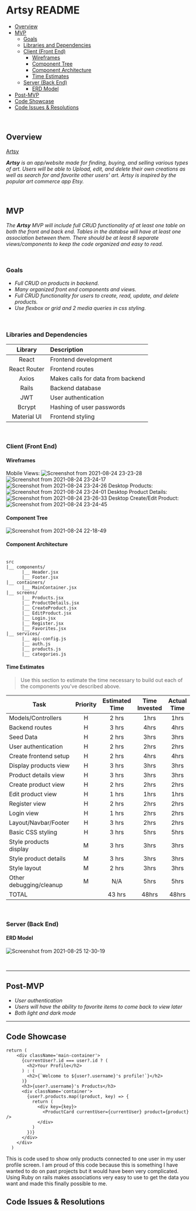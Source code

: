 # Artsy README 

- [Overview](#overview)
- [MVP](#mvp)
  - [Goals](#goals)
  - [Libraries and Dependencies](#libraries-and-dependencies)
  - [Client (Front End)](#client-front-end)
    - [Wireframes](#wireframes)
    - [Component Tree](#component-tree)
    - [Component Architecture](#component-architecture)
    - [Time Estimates](#time-estimates)
  - [Server (Back End)](#server-back-end)
    - [ERD Model](#erd-model)
- [Post-MVP](#post-mvp)
- [Code Showcase](#code-showcase)
- [Code Issues & Resolutions](#code-issues--resolutions)

<br>

## Overview
[Artsy](https://artsy-buy-and-sell-art.netlify.app/)

_**Artsy** is an app/website made for finding, buying, and selling various types of art. Users will be able to Upload, edit, and delete their own creations as well as search for and favorite other users' art. Artsy is inspired by the popular art commerce app Etsy._


<br>

## MVP

_The **Artsy** MVP will include full CRUD functionality of at least one table on both the front and back end. Tables in the databse will have at least one association between them. There should be at least 8 separate views/components to keep the code organized and easy to read._

<br>

### Goals

- _Full CRUD on products in backend._
- _Many organized front end components and views._
- _Full CRUD functionality for users to create, read, update, and delete products._
- _Use flexbox or grid and 2 media queries in css styling._


<br>

### Libraries and Dependencies

|     Library      | Description                                |
| :--------------: | :----------------------------------------- |
|      React       | Frontend development |
|   React Router   | Frontend routes |
| Axios | Makes calls for data from backend |
|     Rails     | Backend database |
|  JWT  | User authentication |
|  Bcrypt  | Hashing of user passwords |
|  Material UI  | Frontend styling |

<br>

### Client (Front End)

#### Wireframes

Mobile Views:
![Screenshot from 2021-08-24 23-23-28](https://user-images.githubusercontent.com/85084394/130726563-d36c04cb-90e5-4d71-9b5d-1bc7688db1d3.png)
![Screenshot from 2021-08-24 23-24-17](https://user-images.githubusercontent.com/85084394/130726571-46a3571c-24f7-46bc-8a04-c98541235bfb.png)
![Screenshot from 2021-08-24 23-24-26](https://user-images.githubusercontent.com/85084394/130726575-002cf261-66a0-45ff-86d1-3cd517ce1891.png)
Desktop Products:
![Screenshot from 2021-08-24 23-24-01](https://user-images.githubusercontent.com/85084394/130726586-ac7afbec-111c-48d6-a381-365d5dd90eab.png)
Desktop Product Details:
![Screenshot from 2021-08-24 23-26-33](https://user-images.githubusercontent.com/85084394/130726592-21ca2132-1580-471a-ba07-3f764728d7af.png)
Desktop Create/Edit Product:
![Screenshot from 2021-08-24 23-24-45](https://user-images.githubusercontent.com/85084394/130726598-6cab14ec-b193-49c0-8805-fbf3431bc7e6.png)




#### Component Tree

![Screenshot from 2021-08-24 22-18-49](https://user-images.githubusercontent.com/85084394/130720859-db718abd-bb4e-4abd-9663-c554d91a5989.png)


#### Component Architecture

``` structure

src
|__ components/
      |__ Header.jsx
      |__ Footer.jsx
|__ containers/
      |__ MainContainer.jsx
|__ screens/
      |__ Products.jsx
      |__ ProductDetails.jsx
      |__ CreateProduct.jsx
      |__ EditProduct.jsx
      |__ Login.jsx
      |__ Register.jsx
      |__ Favorites.jsx
|__ services/
      |__ api-config.js
      |__ auth.js
      |__ products.js
      |__ categories.js

```

#### Time Estimates

> Use this section to estimate the time necessary to build out each of the components you've described above.

| Task                | Priority | Estimated Time | Time Invested | Actual Time |
| ------------------- | :------: | :------------: | :-----------: | :---------: |
| Models/Controllers    |    H     |     2 hrs      |      1hrs     |    1hrs    |
| Backend routes    |    H     |     3 hrs      |      4hrs     |    4hrs    |
| Seed Data    |    H     |     2 hrs      |      3hrs     |    3hrs   |
| User authentication    |    H     |     2 hrs      |      2hrs     |    2hrs    |
| Create frontend setup    |    H     |     2 hrs      |      4hrs     |    4hrs    |
| Display products view    |    H     |     3 hrs      |      3hrs     |    3hrs    |
| Product details view    |    H     |     3 hrs      |      3hrs     |    3hrs    |
| Create product view    |    H     |     2 hrs      |      2hrs     |    2hrs    |
| Edit product view    |    H     |     1 hrs      |      1hrs     |    1hrs    |
| Register view    |    H     |     2 hrs      |      2hrs     |    2hrs    |
| Login view |    H     |     1 hrs      |      2hrs     |     2hrs     |
| Layout/Navbar/Footer    |    H     |     3 hrs      |      2hrs     |    2hrs    |
| Basic CSS styling    |    H     |     3 hrs      |      5hrs     |    5hrs    |
| Style products display    |    M     |     3 hrs      |      3hrs     |    3hrs   |
| Style product details    |    M     |     3 hrs      |      3hrs     |    3hrs    |
| Style layout    |    M     |     2 hrs      |      3hrs     |    3hrs    |
| Other debugging/cleanup    |    M     |     N/A      |      5hrs     |    5hrs    |
| TOTAL               |          |     43 hrs      |      48hrs     |     48hrs     |


<br>

### Server (Back End)

#### ERD Model

![Screenshot from 2021-08-25 12-30-19](https://user-images.githubusercontent.com/85084394/130837723-52b43c39-8ac2-4264-80a2-1458a255f9c0.png)



<br>

***

## Post-MVP

- _User authentication_
- _Users will have the ability to favorite items to come back to view later_
- _Both light and dark mode_

***

## Code Showcase
```
return (
    <div className='main-container'>
      {currentUser?.id === user?.id ? (
        <h2>Your Profile</h2>
      ) : (
        <h2>{`Welcome to ${user?.username}'s profile!`}</h2>
      )}
      <h3>{user?.username}'s Products</h3>
      <div className='container'>
        {user?.products.map((product, key) => {
          return (
            <div key={key}>
              <ProductCard currentUser={currentUser} product={product} />
            </div>
          )
        })}
      </div>
    </div>
  )
  ```
  This is code used to show only products connected to one user in my user profile screen. I am proud of this code because this is something I have wanted to do on past projects but it would have been very complicated. Using Ruby on rails makes associations very easy to use to get the data you want and made this finally possible to me.


## Code Issues & Resolutions



